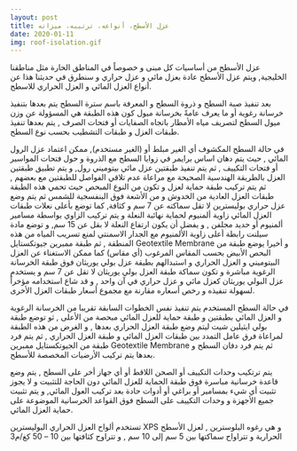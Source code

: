 ```yaml
---
layout: post
title: عزل الأسطح، أنواعه، ترتيبه، ميزاته
date: 2020-01-11
img: roof-isolation.gif
---
```


عزل الأسطح من أساسيات كل مبنى و خصوصاً في المناطق الحارة مثل مناطقنا الخليجية, ويتم عزل الأسطح عادة بعزل مائي و عزل حراري و سنطرق في حديثنا هذا عن أنواع العزل المائي و العزل الحراري للاسطح.

بعد تنفيذ صبة السطح و ذروة السطح و المعرفة باسم سترة السطح يتم بعدها بتنفيذ خرسانة رغوية أو ما يعرف عامةً بخرسانة ميول كون هذه الطبقة هي المسؤولة عن وزن ميول السطح لتصريف مياه الأمطار باتجاه الصفايات أو فتحات الصرف , يتم بعدها تنفيذ طبقات العزل و طبقات التشطيب بحسب نوع السطح.

في حالة السطح المكشوف أي الغير مبلط  أو (الغير مستخدم), ممكن اعتماد عزل الرول المائي , حيث يتم دهان اساس برايمر في زوايا السطح مع الذروة و حول فتحات المواسير أو فتحات التكييف , ثم يتم تنفيذ طبقتين عزل مائي بيتوميني رول, و يتم تطبيق طبقتين العزل بالطريقة الهندسية الصحيحة مع مراعاة عدم تلاقي الفواصل للطبقتين مع بعضهم , ثم يتم تركيب طبقة حماية لعزل و تكون من النوع المبحص حيث تحمي هذه الطبقة طبقات العزل العادية من الخدوش و من الأشعة فوق البنفسجية للشمس ثم يتم وضع عزل حراري بوليسترين لا تقل سماكته عن 7 سم و كثافة, كما توضع بأعلى نعلات طبقات العزل المائي زاوية ألمنيوم لحماية نهائبة النعلة و يتم تركيب الزاوي بواسطة مسامير ألمنيوم أو حديد مجلفن , و يفضل أن يكون ارتفاع النعلة لا بقل عن 15 سم, و توضع مادة سيلنت رابطة أعلى زاوية الألمنيوم مع الجدار الاسمنتي لمنع تسريب المياه من هذه المنطقة , ثم طبقة ممبرين جيوتكستايل Geotextile Membrane و أخيرا يوضع طبقة من البحص الأبيض بحسب المقاس المرغوب (أي مقاس)
كما ممكن الاستغناء عن العزل البيتوميني و العزل الحراري و استبدالهم بطيقة عزل بولي يوريثان فوق طبقة الخرسانة الرغوية مباشرة و تكون سماكة طبقة العزل بولي يوريثان لا تقل عن 7 سم و يستخدم عزل البولي يوريثان كعزل مائي و عزل حراري في آن واحد , و قد شاع استخدامه مؤخراً لسهولة تنفيذه و رخص أسعاره مقارنة مع مجموع أسعار طبقات العزل الأخرى.

في حالة السطح المستخدم يتم تنفيذ نفس الخطوات السابقة تقريبا من الخرسانة الرغوية و العزل المائي بطبقتين و طبقة حماية للعزل المائي مبحصة من الأعلى , ثو توضع طبقة بولي ايثيلين شيت ليتم وضع طبقة العزل الحراري بعدها , و الغرض من هذه الطبقة لمراعاة فرق عامل التمدد بين طبقات العزل المائي و طبقة العزل الحراري , ثم يتم فرد طبقة من الجيوتكستايل ممبرين Geotextile Membrane  ثم يتم فرد دفان السطح و بعدها يتم تركيب الأرضيات المخصصة للأسطح.

يتم ترتكيب وحدات التكييف أو الصحن اللاقط أو أي جهاز أخر على السطح , يتم وضع قاعدة خرسانية مباسرة فوق طبقة الحماية للعزل المائي دون الحاجة للتثبيت و لا يجوز تثبيت أي شيء بمسامير أو براغي أو أدوات حادة بعد تركيب العول المائي, و يتم تثبيت جميع الأجهزة و وحدات التكييف على السطح فوق القواعد الخرسانية الموضوعة على حماية العزل المائي.

تستخدم ألواح العزل الحراري البوليسترين  XPS و هي رغوه البلوسترين , لعزل الأسطح الحرارية و تتراواح سماكتها بين 5 سم إلى 10 سم , و تتراوح كثافتها بين 10 – 50 كغ/م3 


